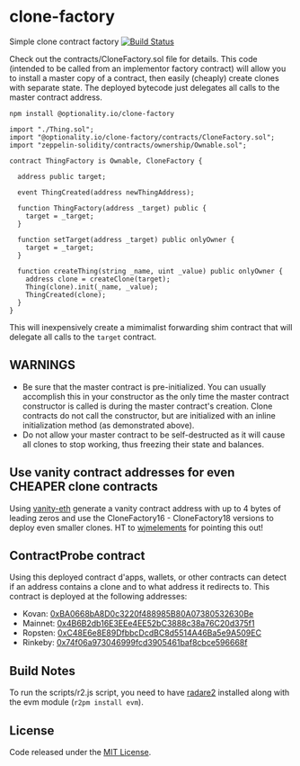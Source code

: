 # clone-factory
Simple clone contract factory [![Build Status](https://travis-ci.org/optionality/clone-factory.svg?branch=master)](https://travis-ci.org/optionality/clone-factory)


Check out the contracts/CloneFactory.sol file for details.  This code (intended to be called from an implementor factory contract)
will allow you to install a master copy of a contract, then easily (cheaply) create clones with separate state.  The deployed bytecode
just delegates all calls to the master contract address.

`npm install @optionality.io/clone-factory`

```solidity
import "./Thing.sol";
import "@optionality.io/clone-factory/contracts/CloneFactory.sol";
import "zeppelin-solidity/contracts/ownership/Ownable.sol";

contract ThingFactory is Ownable, CloneFactory {

  address public target;

  event ThingCreated(address newThingAddress);

  function ThingFactory(address _target) public {
    target = _target;
  }

  function setTarget(address _target) public onlyOwner {
    target = _target;
  }

  function createThing(string _name, uint _value) public onlyOwner {
    address clone = createClone(target);
    Thing(clone).init(_name, _value);
    ThingCreated(clone);
  }
}
```

This will inexpensively create a mimimalist forwarding shim contract that will delegate all calls to the `target` contract.

## WARNINGS
- Be sure that the master contract is pre-initialized.  You can usually accomplish this in your constructor as the only time the master contract constructor is called is during the master contract's creation.  Clone contracts do not call the constructor, but are initialized with an inline initialization method (as demonstrated above).
- Do not allow your master contract to be self-destructed as it will cause all clones to stop working, thus freezing their state and balances.

## Use vanity contract addresses for even CHEAPER clone contracts
Using [vanity-eth](https://github.com/MyEtherWallet/VanityEth) generate a vanity contract address with up to 4 bytes of leading zeros and use the CloneFactory16 - CloneFactory18 versions to deploy even smaller clones.  HT to [wjmelements](https://github.com/wjmelements) for pointing this out!

## ContractProbe contract 
Using this deployed contract d'apps, wallets, or other contracts can detect if an address contains a clone and to what address it redirects to.  This contract is deployed at the following addresses:
- Kovan: [0xBA0668bA8D0c3220f488985B80A07380532630Be](https://kovan.etherscan.io/address/0xBA0668bA8D0c3220f488985B80A07380532630Be)
- Mainnet: [0x4B6B2db16E3EEe4EE52bC3888c38a76C20d375f1](https://etherscan.io/address/0x4B6B2db16E3EEe4EE52bC3888c38a76C20d375f1)
- Ropsten: [0xC48E6e8E89DfbbcDcdBC8d5514A46Ba5e9A509EC](https://ropsten.etherscan.io/address/0xc48e6e8e89dfbbcdcdbc8d5514a46ba5e9a509ec)
- Rinkeby: [0x74f06a973046999fcd3905461baf8cbce596668f](https://rinkeby.etherscan.io/address/0x74f06a973046999fcd3905461baf8cbce596668f)

## Build Notes
To run the scripts/r2.js script, you need to have [radare2](http://www.radare.org/r/) installed along with the evm module (`r2pm install evm`).


## License
Code released under the [MIT License](https://github.com/optionality/clone-factory/blob/master/LICENSE).
